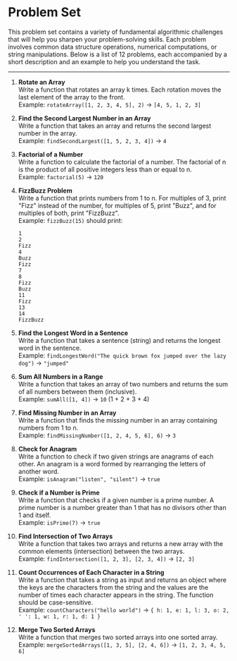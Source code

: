 # Problem Set

This problem set contains a variety of fundamental algorithmic challenges that will help you sharpen your problem-solving skills. Each problem involves common data structure operations, numerical computations, or string manipulations. Below is a list of 12 problems, each accompanied by a short description and an example to help you understand the task.

---

1. **Rotate an Array**  
   Write a function that rotates an array k times. Each rotation moves the last element of the array to the front.  
   Example: `rotateArray([1, 2, 3, 4, 5], 2)` → `[4, 5, 1, 2, 3]`

2. **Find the Second Largest Number in an Array**  
   Write a function that takes an array and returns the second largest number in the array.  
   Example: `findSecondLargest([1, 5, 2, 3, 4])` → `4`

3. **Factorial of a Number**  
   Write a function to calculate the factorial of a number. The factorial of n is the product of all positive integers less than or equal to n.  
   Example: `factorial(5)` → `120`

4. **FizzBuzz Problem**  
   Write a function that prints numbers from 1 to n. For multiples of 3, print "Fizz" instead of the number, for multiples of 5, print "Buzz", and for multiples of both, print "FizzBuzz".  
   Example: `fizzBuzz(15)` should print:  
   ```
   1
   2
   Fizz
   4
   Buzz
   Fizz
   7
   8
   Fizz
   Buzz
   11
   Fizz
   13
   14
   FizzBuzz
   ```

5. **Find the Longest Word in a Sentence**  
   Write a function that takes a sentence (string) and returns the longest word in the sentence.  
   Example: `findLongestWord("The quick brown fox jumped over the lazy dog")` → `"jumped"`

6. **Sum All Numbers in a Range**  
   Write a function that takes an array of two numbers and returns the sum of all numbers between them (inclusive).  
   Example: `sumAll([1, 4])` → `10` (1 + 2 + 3 + 4)

7. **Find Missing Number in an Array**  
   Write a function that finds the missing number in an array containing numbers from 1 to n.  
   Example: `findMissingNumber([1, 2, 4, 5, 6], 6)` → `3`

8. **Check for Anagram**  
   Write a function to check if two given strings are anagrams of each other. An anagram is a word formed by rearranging the letters of another word.  
   Example: `isAnagram("listen", "silent")` → `true`

9. **Check if a Number is Prime**  
   Write a function that checks if a given number is a prime number. A prime number is a number greater than 1 that has no divisors other than 1 and itself.  
   Example: `isPrime(7)` → `true`

10. **Find Intersection of Two Arrays**  
    Write a function that takes two arrays and returns a new array with the common elements (intersection) between the two arrays.  
    Example: `findIntersection([1, 2, 3], [2, 3, 4])` → `[2, 3]`

11. **Count Occurrences of Each Character in a String**  
    Write a function that takes a string as input and returns an object where the keys are the characters from the string and the values are the number of times each character appears in the string. The function should be case-sensitive.  
    Example: `countCharacters("hello world")` → `{ h: 1, e: 1, l: 3, o: 2, ' ': 1, w: 1, r: 1, d: 1 }`

12. **Merge Two Sorted Arrays**  
    Write a function that merges two sorted arrays into one sorted array.  
    Example: `mergeSortedArrays([1, 3, 5], [2, 4, 6])` → `[1, 2, 3, 4, 5, 6]`

